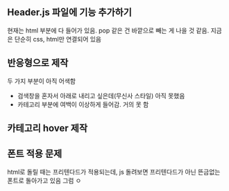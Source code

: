 ## Header.js 파일에 기능 추가하기

현재는 html 부분에 다 들어가 있음. pop 같은 건 바깥으로 빼는 게 나을 것 같음. 지금은 단순히 css, html만 연결되어 있음

## 반응형으로 제작

두 가지 부분이 아직 어색함

- 검색창을 혼자서 아래로 내리고 싶은데(무신사 스타일) 아직 못했음
- 카테고리 부분에 여백이 이상하게 들어감. 거의 못 함

## 카테고리 hover 제작

## 폰트 적용 문제

html로 돌릴 때는 프리텐다드가 적용되는데, js 돌려보면 프리텐다드가 아닌 뜬금없는 폰트로 돌아가고 있음
그럼 ㅇ
